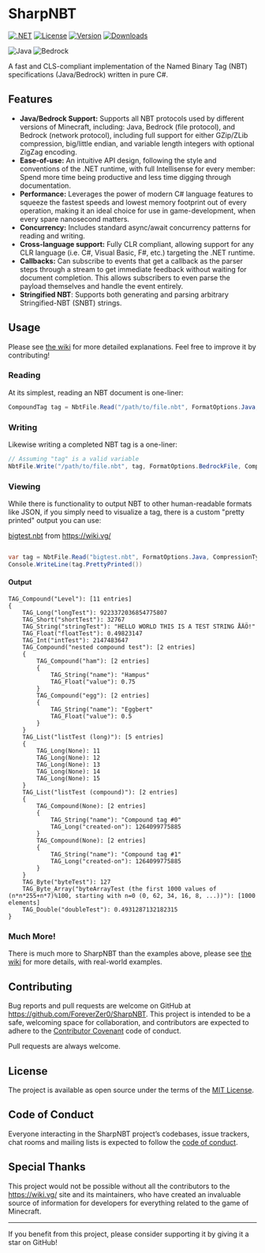 # SharpNBT

[![.NET](https://github.com/ForeverZer0/SharpNBT/actions/workflows/dotnet.yml/badge.svg)](https://github.com/ForeverZer0/SharpNBT/actions/workflows/dotnet.yml)
[![License](https://img.shields.io/github/license/ForeverZer0/SharpNBT)](https://opensource.org/licenses/MIT)
[![Version](https://img.shields.io/nuget/v/SharpNBT.svg)](https://nuget.org/packages/SharpNBT)
[![Downloads](https://img.shields.io/nuget/dt/SharpNBT)](https://www.nuget.org/packages/SharpNBT)

![Java](https://img.shields.io/badge/Minecraft-Java-brightgreen)
![Bedrock](https://img.shields.io/badge/Minecraft-Bedrock-blue)

A fast and CLS-compliant implementation of the Named Binary Tag (NBT) specifications (Java/Bedrock) written in pure C#.

## Features

* **Java/Bedrock Support:** Supports all NBT protocols used by different versions of Minecraft, including: Java, Bedrock (file protocol), and Bedrock (network protocol), including full support for either GZip/ZLib compression, big/little endian, and variable length integers with optional ZigZag encoding.
* **Ease-of-use:** An intuitive API design, following the style and conventions of the .NET runtime, with full Intellisense for every member: Spend more time being productive and less time digging through documentation.
* **Performance:**  Leverages the power of modern C# language features to squeeze the fastest speeds and lowest memory footprint out of every operation, making it an ideal choice for use in game-development, when every spare nanosecond matters.
* **Concurrency:** Includes standard async/await concurrency patterns for reading and writing.
* **Cross-language support:** Fully CLR compliant, allowing support for any CLR language (i.e. C#, Visual Basic, F#, etc.) targeting the .NET runtime.
* **Callbacks:** Can subscribe to events that get a callback as the parser steps through a stream to get immediate feedback without waiting for document completion. This allows subscribers to even parse the payload themselves and handle the event entirely.
* **Stringified NBT**: Supports both generating and parsing arbitrary Stringified-NBT (SNBT) strings.

## Usage

Please see [the wiki](https://github.com/ForeverZer0/SharpNBT/wiki) for more detailed explanations. Feel free to improve it by contributing!

### Reading

At its simplest, reading an NBT document is one-liner:

```csharp
CompoundTag tag = NbtFile.Read("/path/to/file.nbt", FormatOptions.Java, CompressionType.AutoDetect);
```
### Writing

Likewise writing a completed NBT tag is a one-liner:
```csharp
// Assuming "tag" is a valid variable
NbtFile.Write("/path/to/file.nbt", tag, FormatOptions.BedrockFile, CompressionType.ZLib);
```

### Viewing

While there is functionality to output NBT to other human-readable formats like JSON, if you simply need to visualize a tag, there is a custom "pretty printed" output you can use:

[bigtest.nbt](https://raw.github.com/Dav1dde/nbd/master/test/bigtest.nbt) from https://wiki.vg/

```csharp

var tag = NbtFile.Read("bigtest.nbt", FormatOptions.Java, CompressionType.GZip);
Console.WriteLine(tag.PrettyPrinted())
```

#### Output

```
TAG_Compound("Level"): [11 entries]
{
    TAG_Long("longTest"): 9223372036854775807
    TAG_Short("shortTest"): 32767
    TAG_String("stringTest"): "HELLO WORLD THIS IS A TEST STRING ÅÄÖ!"
    TAG_Float("floatTest"): 0.49823147
    TAG_Int("intTest"): 2147483647
    TAG_Compound("nested compound test"): [2 entries]
    {
        TAG_Compound("ham"): [2 entries]
        {
            TAG_String("name"): "Hampus"
            TAG_Float("value"): 0.75
        }
        TAG_Compound("egg"): [2 entries]
        {
            TAG_String("name"): "Eggbert"
            TAG_Float("value"): 0.5
        }
    }
    TAG_List("listTest (long)"): [5 entries]
    {
        TAG_Long(None): 11
        TAG_Long(None): 12
        TAG_Long(None): 13
        TAG_Long(None): 14
        TAG_Long(None): 15
    }
    TAG_List("listTest (compound)"): [2 entries]
    {
        TAG_Compound(None): [2 entries]
        {
            TAG_String("name"): "Compound tag #0"
            TAG_Long("created-on"): 1264099775885
        }
        TAG_Compound(None): [2 entries]
        {
            TAG_String("name"): "Compound tag #1"
            TAG_Long("created-on"): 1264099775885
        }
    }
    TAG_Byte("byteTest"): 127
    TAG_Byte_Array("byteArrayTest (the first 1000 values of (n*n*255+n*7)%100, starting with n=0 (0, 62, 34, 16, 8, ...))"): [1000 elements]
    TAG_Double("doubleTest"): 0.4931287132182315
}
```

### Much More!

There is much more to SharpNBT than the examples above, please see [the wiki](https://github.com/ForeverZer0/SharpNBT/wiki) for more details, with real-world examples.

## Contributing

Bug reports and pull requests are welcome on GitHub at https://github.com/ForeverZer0/SharpNBT. This project is intended to be a safe, welcoming space for collaboration, and contributors are expected to adhere to the [Contributor Covenant](http://contributor-covenant.org) code of conduct.

Pull requests are always welcome.

## License

The project is available as open source under the terms of the [MIT License](https://opensource.org/licenses/MIT).

## Code of Conduct

Everyone interacting in the SharpNBT project’s codebases, issue trackers, chat rooms and mailing lists is expected to follow the [code of conduct](https://github.com/ForeverZer0/SharpNBT/blob/master/CODE_OF_CONDUCT.md).

## Special Thanks

This project would not be possible without all the contributors to the https://wiki.vg/ site and its maintainers, who have created an invaluable source of information for developers for everything related to the game of Minecraft.

---

If you benefit from this project, please consider supporting it by giving it a star on GitHub!